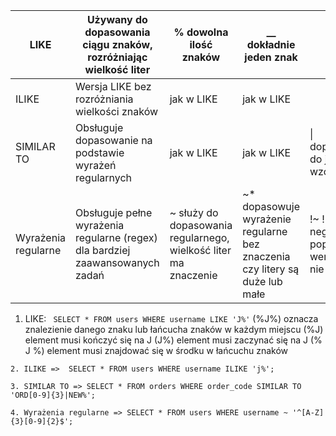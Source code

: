 
| LIKE                | Używany do dopasowania ciągu znaków, rozróżniając wielkość liter              | %  dowolna ilość znaków                                         | __  dokładnie jeden znak                                                    |                                                              |                                                 |                                   |
| ------------------- | ----------------------------------------------------------------------------- | --------------------------------------------------------------- | --------------------------------------------------------------------------- | ------------------------------------------------------------ | ----------------------------------------------- | --------------------------------- |
| ILIKE               | Wersja LIKE bez rozróżniania wielkości znaków                                 | jak w LIKE                                                      | jak w LIKE                                                                  |                                                              |                                                 |                                   |
| SIMILAR TO          | Obsługuje dopasowanie na podstawie wyrażeń regularnych                        | jak w LIKE                                                      | jak w LIKE                                                                  | \|  dopasowanie do jednego z wzorców                         | [zbiór_znaków] dokładnie jeden ze zbioru_znaków | [^zbiór_naków] znaki nie pasujące |
| Wyrażenia regularne | Obsługuje pełne wyrażenia regularne (regex) dla bardziej zaawansowanych zadań | ~ służy do dopasowania regularnego, wielkość liter ma znaczenie | ~* dopasowuje wyrażenie regularne bez znaczenia czy litery są duże lub małe | !~ !~* wersje negujące poprzednich wersji (jeśli nie pasuje) |                                                 |                                   |
1. LIKE: ``` SELECT * FROM users WHERE username LIKE 'J%'```
   (%J%) oznacza znalezienie danego znaku lub łańcucha znaków w każdym miejscu
   (%J) element musi kończyć się na J
   (J%) element musi zaczynać się na J
   (% J %) element musi znajdować się w środku w łańcuchu znaków 
```
2. ILIKE =>  SELECT * FROM users WHERE username ILIKE 'j%';

```
```
3. SIMILAR TO => SELECT * FROM orders WHERE order_code SIMILAR TO 'ORD[0-9]{3}|NEW%';

```
```
4. Wyrażenia regularne => SELECT * FROM users WHERE username ~ '^[A-Z]{3}[0-9]{2}$';

```